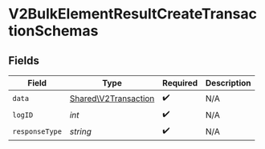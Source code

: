 # V2BulkElementResultCreateTransactionSchemas


## Fields

| Field                                                        | Type                                                         | Required                                                     | Description                                                  |
| ------------------------------------------------------------ | ------------------------------------------------------------ | ------------------------------------------------------------ | ------------------------------------------------------------ |
| `data`                                                       | [Shared\V2Transaction](../../Models/Shared/V2Transaction.md) | :heavy_check_mark:                                           | N/A                                                          |
| `logID`                                                      | *int*                                                        | :heavy_check_mark:                                           | N/A                                                          |
| `responseType`                                               | *string*                                                     | :heavy_check_mark:                                           | N/A                                                          |